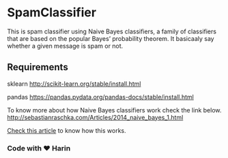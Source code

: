# SpamClassifier
This is spam classifier using Naive Bayes classifiers, a family of classifiers that are based on the popular Bayes’
probability theorem. It basicaaly say whether a given message is spam or not. 

## Requirements

sklearn
http://scikit-learn.org/stable/install.html

pandas
https://pandas.pydata.org/pandas-docs/stable/install.html


To know more about how Naive Bayes classifiers work check the link below.
http://sebastianraschka.com/Articles/2014_naive_bayes_1.html


<a href="https://medium.com/@iamHarin/spam-classifier-in-12-lines-38744dcdcda8"> Check this article</a> to know how this works.

### Code with :heart: Harin
